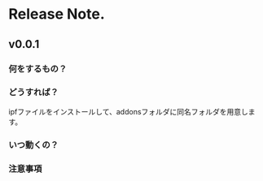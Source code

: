 # Release Note.

## v0.0.1

### 何をするもの？



### どうすれば？

ipfファイルをインストールして、addonsフォルダに同名フォルダを用意します。

### いつ動くの？

### 注意事項
